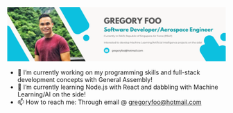 <img src="https://github.com/gregoryfoo95/gregoryfoo95/blob/main/Greg_Banner.png" alt="info-banner">

- 🔭 I’m currently working on my programming skills and full-stack development concepts with General Assembly!
- 🌱 I’m currently learning Node.js with React and dabbling with Machine Learning/AI on the side!
- 📫 How to reach me: Through email @ gregoryfoo@hotmail.com
